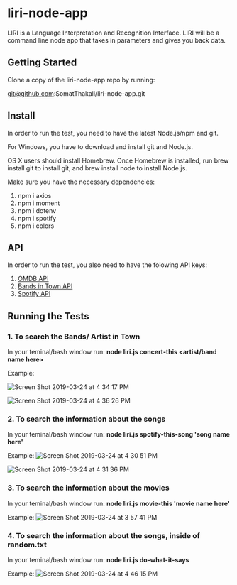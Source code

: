 # liri-node-app

LIRI is a Language Interpretation and Recognition Interface. LIRI will be a command line node app that takes in parameters and gives you back data.

## Getting Started

Clone a copy of the liri-node-app repo by running:

git@github.com:SomatThakali/liri-node-app.git

## Install

In order to run the test, you need to have the latest Node.js/npm and git.

For Windows, you have to download and install git and Node.js.

OS X users should install Homebrew. Once Homebrew is installed, run brew install git to install git, and brew install node to install Node.js.

Make sure you have the necessary dependencies:

1. npm i axios
2. npm i moment
3. npm i dotenv
4. npm i spotify
5. npm i colors

## API

In order to run the test, you also need to have the folowing API keys:

1. [OMDB API](http://www.omdbapi.com/)
2. [Bands in Town API](http://www.artists.bandsintown.com/bandsintown-api)
3. [Spotify API](https://developer.spotify.com/documentation/web-api/)

## Running the Tests

### 1. To search the Bands/ Artist in Town

In your teminal/bash window run: **node liri.js concert-this <artist/band name here>**

Example:

![Screen Shot 2019-03-24 at 4 34 17 PM](https://user-images.githubusercontent.com/36021076/54885495-0256b600-4e53-11e9-89d8-52f0809c1119.png)

![Screen Shot 2019-03-24 at 4 36 26 PM](https://user-images.githubusercontent.com/36021076/54885504-1f8b8480-4e53-11e9-97cf-5df4daa2d066.png)

### 2. To search the information about the songs

In your teminal/bash window run: **node liri.js spotify-this-song 'song name here'**

Example:
![Screen Shot 2019-03-24 at 4 30 51 PM](https://user-images.githubusercontent.com/36021076/54885430-5a40ed00-4e52-11e9-96e1-73b502eaf282.png)

![Screen Shot 2019-03-24 at 4 31 36 PM](https://user-images.githubusercontent.com/36021076/54885438-69c03600-4e52-11e9-98a9-2cdc75634bb4.png)

### 3. To search the information about the movies

In your teminal/bash window run: **node liri.js movie-this 'movie name here'**

Example:
![Screen Shot 2019-03-24 at 3 57 41 PM](https://user-images.githubusercontent.com/36021076/54885323-48127f00-4e51-11e9-8083-42deaacf784b.png)

### 4. To search the information about the songs, inside of random.txt

In your teminal/bash window run: **node liri.js do-what-it-says**

Example:
![Screen Shot 2019-03-24 at 4 46 15 PM](https://user-images.githubusercontent.com/36021076/54885603-5f06a080-4e54-11e9-9108-6637a6e92c19.png)
